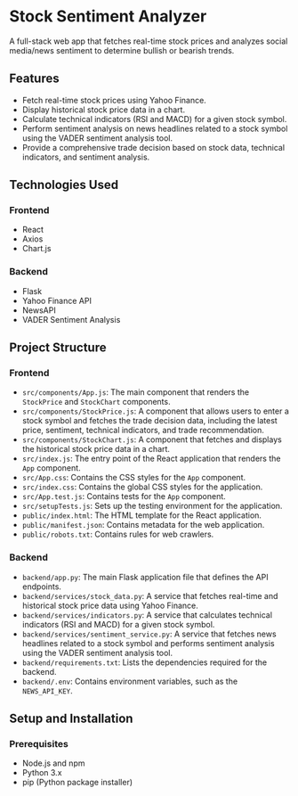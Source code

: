 # Stock Sentiment Analyzer

A full-stack web app that fetches real-time stock prices and analyzes social media/news sentiment to determine bullish or bearish trends.

## Features

- Fetch real-time stock prices using Yahoo Finance.
- Display historical stock price data in a chart.
- Calculate technical indicators (RSI and MACD) for a given stock symbol.
- Perform sentiment analysis on news headlines related to a stock symbol using the VADER sentiment analysis tool.
- Provide a comprehensive trade decision based on stock data, technical indicators, and sentiment analysis.

## Technologies Used

### Frontend

- React
- Axios
- Chart.js

### Backend

- Flask
- Yahoo Finance API
- NewsAPI
- VADER Sentiment Analysis

## Project Structure

### Frontend

- `src/components/App.js`: The main component that renders the `StockPrice` and `StockChart` components.
- `src/components/StockPrice.js`: A component that allows users to enter a stock symbol and fetches the trade decision data, including the latest price, sentiment, technical indicators, and trade recommendation.
- `src/components/StockChart.js`: A component that fetches and displays the historical stock price data in a chart.
- `src/index.js`: The entry point of the React application that renders the `App` component.
- `src/App.css`: Contains the CSS styles for the `App` component.
- `src/index.css`: Contains the global CSS styles for the application.
- `src/App.test.js`: Contains tests for the `App` component.
- `src/setupTests.js`: Sets up the testing environment for the application.
- `public/index.html`: The HTML template for the React application.
- `public/manifest.json`: Contains metadata for the web application.
- `public/robots.txt`: Contains rules for web crawlers.

### Backend

- `backend/app.py`: The main Flask application file that defines the API endpoints.
- `backend/services/stock_data.py`: A service that fetches real-time and historical stock price data using Yahoo Finance.
- `backend/services/indicators.py`: A service that calculates technical indicators (RSI and MACD) for a given stock symbol.
- `backend/services/sentiment_service.py`: A service that fetches news headlines related to a stock symbol and performs sentiment analysis using the VADER sentiment analysis tool.
- `backend/requirements.txt`: Lists the dependencies required for the backend.
- `backend/.env`: Contains environment variables, such as the `NEWS_API_KEY`.

## Setup and Installation

### Prerequisites

- Node.js and npm
- Python 3.x
- pip (Python package installer)
